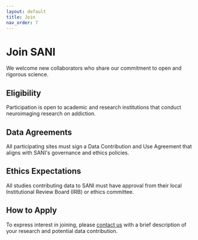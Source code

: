 ```yaml
---
layout: default
title: Join
nav_order: 7
---
```


# Join SANI

We welcome new collaborators who share our commitment to open and rigorous science.

## Eligibility

<!-- TODO: Define the eligibility criteria for new members/sites. -->
Participation is open to academic and research institutions that conduct neuroimaging research on addiction.

## Data Agreements

<!-- TODO: Explain the process for data sharing and use agreements. -->
All participating sites must sign a Data Contribution and Use Agreement that aligns with SANI's governance and ethics policies.

## Ethics Expectations

<!-- TODO: Outline the ethical requirements for participation. -->
All studies contributing data to SANI must have approval from their local Institutional Review Board (IRB) or ethics committee.

## How to Apply

<!-- TODO: Provide clear steps for application. -->
To express interest in joining, please [contact us](./contact.md) with a brief description of your research and potential data contribution.
